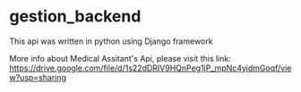 # gestion_backend

This api was written in python using Django framework

More info about Medical Assitant's Api, please visit this link:
https://drive.google.com/file/d/1s22dDRIV9HQnPeg1jP_mpNc4yjdmGoqf/view?usp=sharing
